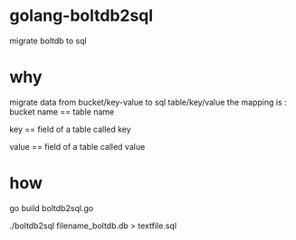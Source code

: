 # golang-boltdb2sql
migrate boltdb to sql 

# why
migrate data from bucket/key-value to sql table/key/value
the mapping is :
bucket name == table name

key == field of a table called key

value == field of a table called value

# how
go build boltdb2sql.go

./boltdb2sql filename_boltdb.db > textfile.sql


